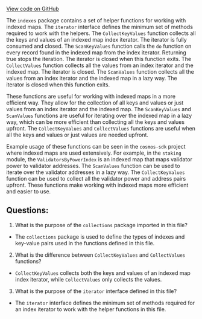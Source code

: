 [View code on GitHub](https://github.com/cosmos/cosmos-sdk.git/collections/indexes/helpers.go)

The `indexes` package contains a set of helper functions for working with indexed maps. The `iterator` interface defines the minimum set of methods required to work with the helpers. The `CollectKeyValues` function collects all the keys and values of an indexed map index iterator. The iterator is fully consumed and closed. The `ScanKeyValues` function calls the `do` function on every record found in the indexed map from the index iterator. Returning true stops the iteration. The iterator is closed when this function exits. The `CollectValues` function collects all the values from an index iterator and the indexed map. The iterator is closed. The `ScanValues` function collects all the values from an index iterator and the indexed map in a lazy way. The iterator is closed when this function exits.

These functions are useful for working with indexed maps in a more efficient way. They allow for the collection of all keys and values or just values from an index iterator and the indexed map. The `ScanKeyValues` and `ScanValues` functions are useful for iterating over the indexed map in a lazy way, which can be more efficient than collecting all the keys and values upfront. The `CollectKeyValues` and `CollectValues` functions are useful when all the keys and values or just values are needed upfront.

Example usage of these functions can be seen in the `cosmos-sdk` project where indexed maps are used extensively. For example, in the `staking` module, the `ValidatorsByPowerIndex` is an indexed map that maps validator power to validator addresses. The `ScanValues` function can be used to iterate over the validator addresses in a lazy way. The `CollectKeyValues` function can be used to collect all the validator power and address pairs upfront. These functions make working with indexed maps more efficient and easier to use.
## Questions: 
 1. What is the purpose of the `collections` package imported in this file?
- The `collections` package is used to define the types of indexes and key-value pairs used in the functions defined in this file.

2. What is the difference between `CollectKeyValues` and `CollectValues` functions?
- `CollectKeyValues` collects both the keys and values of an indexed map index iterator, while `CollectValues` only collects the values.

3. What is the purpose of the `iterator` interface defined in this file?
- The `iterator` interface defines the minimum set of methods required for an index iterator to work with the helper functions in this file.